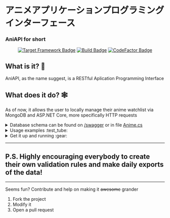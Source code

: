 # アニメアプリケーションプログラミングインターフェース
### AniAPI for short
<div align="center">

  [![Target Framework Badge](https://img.shields.io/badge/dynamic/xml?color=%23512bd4&label=Target&query=%2F%2FTargetFramework%5B1%5D&url=https%3A%2F%2Fraw.githubusercontent.com%2FStanlsSlav%2FAnimeApi%2Fmaster%2FAnimeApi%2FAnimeApi.csproj&logo=.net)](https://dotnet.microsoft.com/download/dotnet/6.0)
  [![Build Badge](https://github.com/StanlsSlav/AnimeApi/actions/workflows/main.yml/badge.svg)]("https://github.com/StanlsSlav/AnimeApi/actions/workflows/main.yml/badge.svg")
  [![CodeFactor Badge](https://www.codefactor.io/repository/github/stanlsslav/animeapi/badge/main)](https://www.codefactor.io/repository/github/stanlsslav/animeapi/overview/main)

</div>

## What is it? :thinking:
AniAPI, as the name suggest, is a RESTful Aplication Programming Interface

## What does it do? :spider_web:
As of now, it allows the user to locally manage their anime watchlist via MongoDB and ASP[]().NET Core, more specifically HTTP requests

<details>
  <summary>
    Database schema can be found on <a target="_blank" href="https://localhost:5001/swagger">/swagger</a> or in file <a href="./AnimeApi/Models/Anime.cs">Anime.cs</a>
  </summary>

  ```cs
  class Anime
  {
    [BsonElement("_id")]
    string Id

    [BsonElement("name")]
    string Name

    [BsonElement("finished")]
    bool DoneWatching

    [BsonElement("finished_airing")]
    bool IsAiringFinished

    [BsonElement("current_episode")]
    int CurrentEpisode

    [BsonElement("total_episodes")]
    int TotalEpisodes
  }
  ```

</details>

<details>
  <summary>
    Usage examples :test_tube:
  </summary>

  ***Get all animes***
  ```http
  GET /anime
  ```

  ---

  ***Delete a specific one***
  ```http
  DELETE /anime?id=1243
  ```

  ---

  ***Partially update an anime***
  ```http
  PATCH /anime?id=1234&field=name&value=Bleach
  ```

  <div align="center">
    :warning: The id's presented in the examples aren't valid and won't be accepted by the app :warning:
  </div>

</details>


<details>
  <summary>
    Get it up and running :gear:
  </summary>

  - Make sure you have MongoDB installed and there's an instance running
    - The app connects to a passwordless database so make sure of it


  - .Net 5! It's required, click on the *Target* badge


  - Configure your environment variables or set the appropiate flags at the last point
    - `Database` and `Collection`. They're case sensitive!


  - Clone the repo
  ```sh
  git clone https://github.com/StanlsSlav/AniAPI.git \
  cd AniAPI
  ```


  - Run the app and check on <a target="_blank" href="https://localhost:5001/">localhost:5001/</a> if it's up and running
  ```sh
  dotnet run -p ./AnimeAPI -c Release

  # Or with flags
  dotnet run -p ./AnimeAPI -c Release -- -d <DB> -c <col>
  ```

</details>

---

## P.S. Highly encouraging everybody to create their own validation rules and make daily exports of the data!

---

Seems fun? Contribute and help on making it ~~awesome~~ grander
1. Fork the project
2. Modify it
3. Open a pull request
